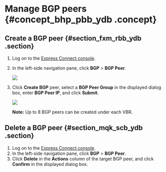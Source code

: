 # Manage BGP peers {#concept_bhp_pbb_ydb .concept}

## Create a BGP peer {#section_fxm_rbb_ydb .section}

1.  Log on to the [Express Connect console](https://partners-intl.aliyun.com/login-required#/ri).
2.  In the left-side navigation pane, click **BGP** \> **BGP Peer**.

    ![](http://static-aliyun-doc.oss-cn-hangzhou.aliyuncs.com/assets/img/13857/15382993874023_en-US.png)

3.  Click **Create BGP** peer, select a **BGP Peer Group** in the displayed dialog box, enter **BGP Peer IP**, and click **Submit**.

    ![](http://static-aliyun-doc.oss-cn-hangzhou.aliyuncs.com/assets/img/13857/15382993874024_en-US.png)

    **Note:** Up to 8 BGP peers can be created under each VBR.


## Delete a BGP peer {#section_mqk_scb_ydb .section}

1.  Log on to the [Express Connect console](https://partners-intl.aliyun.com/login-required#/ri).
2.  In the left-side navigation pane, click **BGP** \> **BGP Peer**.
3.  Click **Delete** in the **Actions** column of the target BGP peer, and click **Confirm** in the displayed dialog box.

